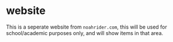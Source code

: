 # website
This is a seperate website from `noahrider.com`, this will be used for school/academic purposes only, and will show items in that area.
